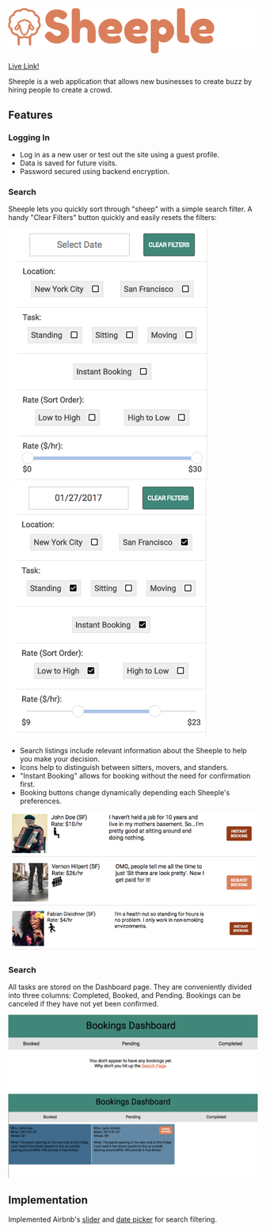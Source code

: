 ![sheeple-logo](./app/assets/images/sheeple_logo.png)

[Live Link!](https://www.sheeple.co)

Sheeple is a web application that allows new businesses to create buzz by hiring people to create a crowd.


## Features

### Logging In
- Log in as a new user or test out the site using a guest profile.
- Data is saved for future visits.
- Password secured using backend encryption.



### Search
Sheeple lets you quickly sort through "sheep" with a simple search filter. A handy "Clear Filters" button quickly and easily resets the filters: <br>

![search-filters-cleared-screenshot](./docs/screenshots/search-filters-cleared-screenshot.png)
![search-filters-selected-screenshot](./docs/screenshots/search-filters-selected-screenshot.png)

- Search listings include relevant information about the Sheeple to help you make your decision.
- Icons help to distinguish between sitters, movers, and standers.
- "Instant Booking" allows for booking without the need for confirmation first.
- Booking buttons change dynamically depending each Sheeple's preferences.

![search-listing-sitting-screenshot](./docs/screenshots/search-listing-sitting-screenshot.png)
![search-listing-standing-screenshot](./docs/screenshots/search-listing-standing-screenshot.png)
![search-listing-moving-screenshot](./docs/screenshots/search-listing-moving-screenshot.png)

### Search

All tasks are stored on the Dashboard page. They are conveniently divided into three columns: Completed, Booked, and Pending. Bookings can be canceled if they have not yet been confirmed.

![dashboard-empty-screenshot](./docs/screenshots/dashboard-empty-screenshot.png)
![dashboard-full-screenshot](./docs/screenshots/dashboard-full-screenshot.png)

## Implementation
Implemented Airbnb's [slider][slider] and [date picker][dates] for search filtering.

[slider]: https://github.com/airbnb/rheostat
[dates]: https://github.com/airbnb/react-dates
